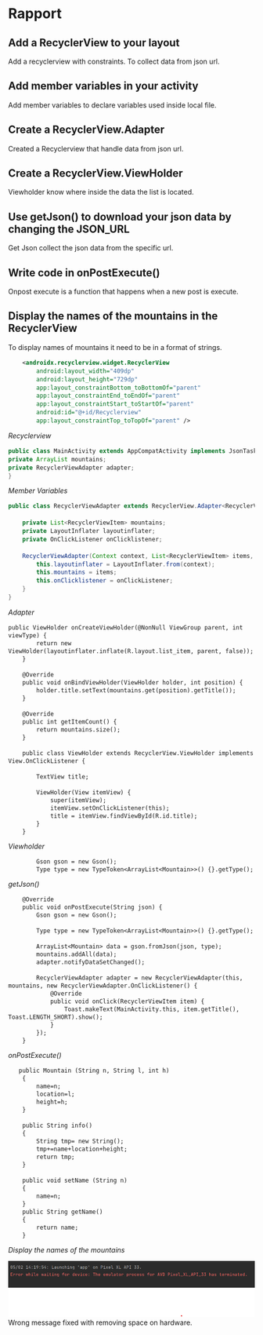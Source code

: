 
# Rapport

## Add a RecyclerView to your layout
Add a recyclerview with constraints. To collect data from json url.

## Add member variables in your activity
Add member variables to declare variables used inside local file.

## Create a RecyclerView.Adapter
Created a Recyclerview that handle data from json url.

## Create a RecyclerView.ViewHolder
Viewholder know where inside the data the list is located.

## Use getJson() to download your json data by changing the JSON_URL
Get Json collect the json data from the specific url.

## Write code in onPostExecute()
Onpost execute is a function that happens when a new post is execute. 

## Display the names of the mountains in the RecyclerView
To display names of mountains it need to be in a format of strings.

```xml
    <androidx.recyclerview.widget.RecyclerView
        android:layout_width="409dp"
        android:layout_height="729dp"
        app:layout_constraintBottom_toBottomOf="parent"
        app:layout_constraintEnd_toEndOf="parent"
        app:layout_constraintStart_toStartOf="parent"
        android:id="@+id/Recyclerview"
        app:layout_constraintTop_toTopOf="parent" />
```
_Recyclerview_


```java
public class MainActivity extends AppCompatActivity implements JsonTask.JsonTaskListener {
private ArrayList mountains;
private RecyclerViewAdapter adapter;
}
```
_Member Variables_


```java
public class RecyclerViewAdapter extends RecyclerView.Adapter<RecyclerViewAdapter.ViewHolder> {

    private List<RecyclerViewItem> mountains;
    private LayoutInflater layoutinflater;
    private OnClickListener onClicklistener;

    RecyclerViewAdapter(Context context, List<RecyclerViewItem> items, OnClickListener onClickListener) {
        this.layoutinflater = LayoutInflater.from(context);
        this.mountains = items;
        this.onClicklistener = onClickListener;
    }
}
```
_Adapter_

```
public ViewHolder onCreateViewHolder(@NonNull ViewGroup parent, int viewType) {
        return new ViewHolder(layoutinflater.inflate(R.layout.list_item, parent, false));
    }

    @Override
    public void onBindViewHolder(ViewHolder holder, int position) {
        holder.title.setText(mountains.get(position).getTitle());
    }

    @Override
    public int getItemCount() {
        return mountains.size();
    }

    public class ViewHolder extends RecyclerView.ViewHolder implements View.OnClickListener {

        TextView title;

        ViewHolder(View itemView) {
            super(itemView);
            itemView.setOnClickListener(this);
            title = itemView.findViewById(R.id.title);
        }
    }
```
_Viewholder_

```
        Gson gson = new Gson();
        Type type = new TypeToken<ArrayList<Mountain>>() {}.getType();
```
_getJson()_



```
    @Override
    public void onPostExecute(String json) {
        Gson gson = new Gson();

        Type type = new TypeToken<ArrayList<Mountain>>() {}.getType();

        ArrayList<Mountain> data = gson.fromJson(json, type);
        mountains.addAll(data);
        adapter.notifyDataSetChanged();

        RecyclerViewAdapter adapter = new RecyclerViewAdapter(this, mountains, new RecyclerViewAdapter.OnClickListener() {
            @Override
            public void onClick(RecyclerViewItem item) {
                Toast.makeText(MainActivity.this, item.getTitle(), Toast.LENGTH_SHORT).show();
            }
        });
    }
```
_onPostExecute()_

```
   public Mountain (String n, String l, int h)
    {
        name=n;
        location=l;
        height=h;
    }

    public String info()
    {
        String tmp= new String();
        tmp+=name+location+height;
        return tmp;
    }

    public void setName (String n)
    {
        name=n;
    }
    public String getName()
    {
        return name;
    }
```
_Display the names of the mountains_

![](Screen.png)
Wrong message fixed with removing space on hardware.  